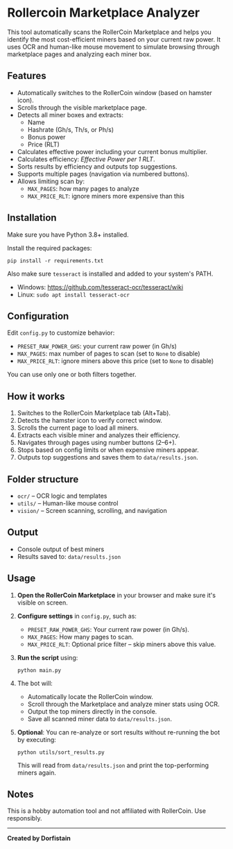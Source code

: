 # Rollercoin Marketplace Analyzer

This tool automatically scans the RollerCoin Marketplace and helps you identify the most cost-efficient miners based on your current raw power. It uses OCR and human-like mouse movement to simulate browsing through marketplace pages and analyzing each miner box.

## Features

- Automatically switches to the RollerCoin window (based on hamster icon).
- Scrolls through the visible marketplace page.
- Detects all miner boxes and extracts:
  - Name
  - Hashrate (Gh/s, Th/s, or Ph/s)
  - Bonus power
  - Price (RLT)
- Calculates effective power including your current bonus multiplier.
- Calculates efficiency: *Effective Power per 1 RLT*.
- Sorts results by efficiency and outputs top suggestions.
- Supports multiple pages (navigation via numbered buttons).
- Allows limiting scan by:
  - `MAX_PAGES`: how many pages to analyze
  - `MAX_PRICE_RLT`: ignore miners more expensive than this

## Installation

Make sure you have Python 3.8+ installed.

Install the required packages:

```
pip install -r requirements.txt
```


Also make sure `tesseract` is installed and added to your system's PATH.

- Windows: https://github.com/tesseract-ocr/tesseract/wiki
- Linux: `sudo apt install tesseract-ocr`

## Configuration

Edit `config.py` to customize behavior:

- `PRESET_RAW_POWER_GHS`: your current raw power (in Gh/s)
- `MAX_PAGES`: max number of pages to scan (set to `None` to disable)
- `MAX_PRICE_RLT`: ignore miners above this price (set to `None` to disable)

You can use only one or both filters together.

## How it works

1. Switches to the RollerCoin Marketplace tab (Alt+Tab).
2. Detects the hamster icon to verify correct window.
3. Scrolls the current page to load all miners.
4. Extracts each visible miner and analyzes their efficiency.
5. Navigates through pages using number buttons (2–6+).
6. Stops based on config limits or when expensive miners appear.
7. Outputs top suggestions and saves them to `data/results.json`.

## Folder structure

- `ocr/` – OCR logic and templates
- `utils/` – Human-like mouse control
- `vision/` – Screen scanning, scrolling, and navigation

## Output

- Console output of best miners
- Results saved to: `data/results.json`

## Usage

1. **Open the RollerCoin Marketplace** in your browser and make sure it's visible on screen.
2. **Configure settings** in `config.py`, such as:
   - `PRESET_RAW_POWER_GHS`: Your current raw power (in Gh/s).
   - `MAX_PAGES`: How many pages to scan.
   - `MAX_PRICE_RLT`: Optional price filter – skip miners above this value.
3. **Run the script** using:

   ```
   python main.py
   ```

4. The bot will:
   - Automatically locate the RollerCoin window.
   - Scroll through the Marketplace and analyze miner stats using OCR.
   - Output the top miners directly in the console.
   - Save all scanned miner data to `data/results.json`.

5. **Optional**: You can re-analyze or sort results without re-running the bot by executing:

   ```
   python utils/sort_results.py
   ```

   This will read from `data/results.json` and print the top-performing miners again.


## Notes

This is a hobby automation tool and not affiliated with RollerCoin. Use responsibly.

---

**Created by Dorfistain**
